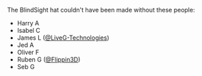 The BlindSight hat couldn't have been made without these people:

* Harry A
* Isabel C
* James L ([@LiveG-Technologies](https://github.com/LiveG-Technologies))
* Jed A
* Oliver F
* Ruben G ([@Flippin3D](https://github.com/Flippin3D))
* Seb G